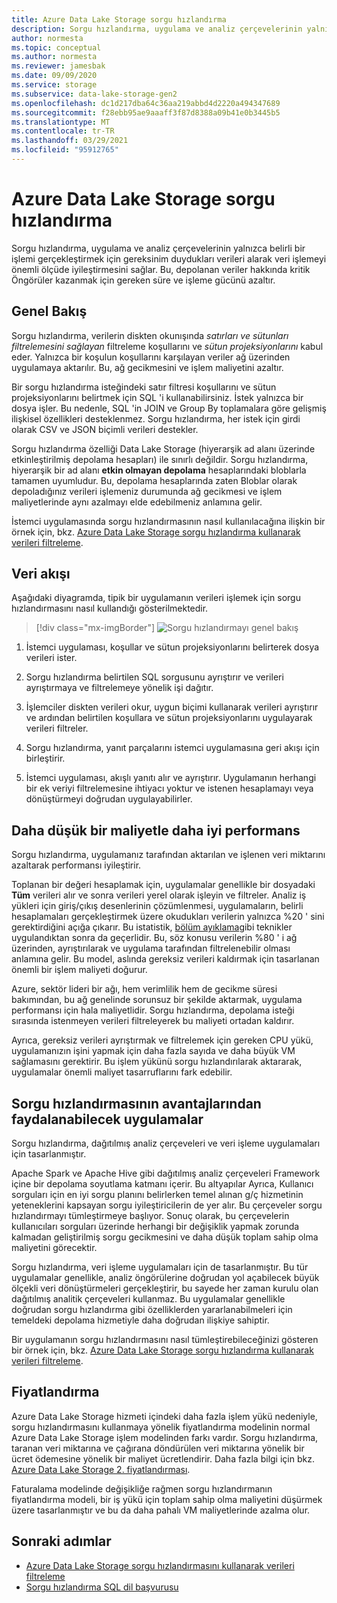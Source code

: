 ```yaml
---
title: Azure Data Lake Storage sorgu hızlandırma
description: Sorgu hızlandırma, uygulama ve analiz çerçevelerinin yalnızca bir işleme işlemi için gerekli olan verileri alarak veri işlemeyi önemli ölçüde iyileştirmesine olanak sağlar.
author: normesta
ms.topic: conceptual
ms.author: normesta
ms.reviewer: jamesbak
ms.date: 09/09/2020
ms.service: storage
ms.subservice: data-lake-storage-gen2
ms.openlocfilehash: dc1d217dba64c36aa219abbd4d2220a494347689
ms.sourcegitcommit: f28ebb95ae9aaaff3f87d8388a09b41e0b3445b5
ms.translationtype: MT
ms.contentlocale: tr-TR
ms.lasthandoff: 03/29/2021
ms.locfileid: "95912765"
---
```

# <a name="azure-data-lake-storage-query-acceleration"></a>Azure Data Lake Storage sorgu hızlandırma

Sorgu hızlandırma, uygulama ve analiz çerçevelerinin yalnızca belirli bir işlemi gerçekleştirmek için gereksinim duydukları verileri alarak veri işlemeyi önemli ölçüde iyileştirmesini sağlar. Bu, depolanan veriler hakkında kritik Öngörüler kazanmak için gereken süre ve işleme gücünü azaltır.

## <a name="overview"></a>Genel Bakış

Sorgu hızlandırma, verilerin diskten okunışında *satırları ve sütunları filtrelemesini sağlayan* filtreleme koşullarını ve *sütun projeksiyonlarını* kabul eder. Yalnızca bir koşulun koşullarını karşılayan veriler ağ üzerinden uygulamaya aktarılır. Bu, ağ gecikmesini ve işlem maliyetini azaltır.  

Bir sorgu hızlandırma isteğindeki satır filtresi koşullarını ve sütun projeksiyonlarını belirtmek için SQL 'i kullanabilirsiniz. İstek yalnızca bir dosya işler. Bu nedenle, SQL 'in JOIN ve Group By toplamalara göre gelişmiş ilişkisel özellikleri desteklenmez. Sorgu hızlandırma, her istek için girdi olarak CSV ve JSON biçimli verileri destekler.

Sorgu hızlandırma özelliği Data Lake Storage (hiyerarşik ad alanı üzerinde etkinleştirilmiş depolama hesapları) ile sınırlı değildir. Sorgu hızlandırma, hiyerarşik bir ad alanı **etkin olmayan depolama** hesaplarındaki bloblarla tamamen uyumludur. Bu, depolama hesaplarında zaten Bloblar olarak depoladığınız verileri işlemeniz durumunda ağ gecikmesi ve işlem maliyetlerinde aynı azalmayı elde edebilmeniz anlamına gelir.

İstemci uygulamasında sorgu hızlandırmasının nasıl kullanılacağına ilişkin bir örnek için, bkz. [Azure Data Lake Storage sorgu hızlandırma kullanarak verileri filtreleme](data-lake-storage-query-acceleration-how-to.md).

## <a name="data-flow"></a>Veri akışı

Aşağıdaki diyagramda, tipik bir uygulamanın verileri işlemek için sorgu hızlandırmasını nasıl kullandığı gösterilmektedir.

> [!div class="mx-imgBorder"]
> ![Sorgu hızlandırmayı genel bakış](./media/data-lake-storage-query-acceleration/query-acceleration.png)

1. İstemci uygulaması, koşullar ve sütun projeksiyonlarını belirterek dosya verileri ister.

2. Sorgu hızlandırma belirtilen SQL sorgusunu ayrıştırır ve verileri ayrıştırmaya ve filtrelemeye yönelik işi dağıtır.

3. İşlemciler diskten verileri okur, uygun biçimi kullanarak verileri ayrıştırır ve ardından belirtilen koşullara ve sütun projeksiyonlarını uygulayarak verileri filtreler.

4. Sorgu hızlandırma, yanıt parçalarını istemci uygulamasına geri akışı için birleştirir.

5. İstemci uygulaması, akışlı yanıtı alır ve ayrıştırır. Uygulamanın herhangi bir ek veriyi filtrelemesine ihtiyacı yoktur ve istenen hesaplamayı veya dönüştürmeyi doğrudan uygulayabilirler.

## <a name="better-performance-at-a-lower-cost"></a>Daha düşük bir maliyetle daha iyi performans

Sorgu hızlandırma, uygulamanız tarafından aktarılan ve işlenen veri miktarını azaltarak performansı iyileştirir.

Toplanan bir değeri hesaplamak için, uygulamalar genellikle bir dosyadaki **Tüm** verileri alır ve sonra verileri yerel olarak işleyin ve filtreler. Analiz iş yükleri için giriş/çıkış desenlerinin çözümlenmesi, uygulamaların, belirli hesaplamaları gerçekleştirmek üzere okudukları verilerin yalnızca %20 ' sini gerektirdiğini açığa çıkarır. Bu istatistik, [bölüm ayıklama](../../hdinsight/hdinsight-hadoop-optimize-hive-query.md#hive-partitioning)gibi teknikler uygulandıktan sonra da geçerlidir. Bu, söz konusu verilerin %80 ' i ağ üzerinden, ayrıştırılarak ve uygulama tarafından filtrelenebilir olması anlamına gelir. Bu model, aslında gereksiz verileri kaldırmak için tasarlanan önemli bir işlem maliyeti doğurur.  

Azure, sektör lideri bir ağı, hem verimlilik hem de gecikme süresi bakımından, bu ağ genelinde sorunsuz bir şekilde aktarmak, uygulama performansı için hala maliyetlidir. Sorgu hızlandırma, depolama isteği sırasında istenmeyen verileri filtreleyerek bu maliyeti ortadan kaldırır.

Ayrıca, gereksiz verileri ayrıştırmak ve filtrelemek için gereken CPU yükü, uygulamanızın işini yapmak için daha fazla sayıda ve daha büyük VM sağlamasını gerektirir. Bu işlem yükünü sorgu hızlandırılarak aktararak, uygulamalar önemli maliyet tasarruflarını fark edebilir.

## <a name="applications-that-can-benefit-from-query-acceleration"></a>Sorgu hızlandırmasının avantajlarından faydalanabilecek uygulamalar

Sorgu hızlandırma, dağıtılmış analiz çerçeveleri ve veri işleme uygulamaları için tasarlanmıştır. 

Apache Spark ve Apache Hive gibi dağıtılmış analiz çerçeveleri Framework içine bir depolama soyutlama katmanı içerir. Bu altyapılar Ayrıca, Kullanıcı sorguları için en iyi sorgu planını belirlerken temel alınan g/ç hizmetinin yeteneklerini kapsayan sorgu iyileştiricilerin de yer alır. Bu çerçeveler sorgu hızlandırmayı tümleştirmeye başlıyor. Sonuç olarak, bu çerçevelerin kullanıcıları sorguları üzerinde herhangi bir değişiklik yapmak zorunda kalmadan geliştirilmiş sorgu gecikmesini ve daha düşük toplam sahip olma maliyetini görecektir. 

Sorgu hızlandırma, veri işleme uygulamaları için de tasarlanmıştır. Bu tür uygulamalar genellikle, analiz öngörülerine doğrudan yol açabilecek büyük ölçekli veri dönüştürmeleri gerçekleştirir, bu sayede her zaman kurulu olan dağıtılmış analitik çerçeveleri kullanmaz. Bu uygulamalar genellikle doğrudan sorgu hızlandırma gibi özelliklerden yararlanabilmeleri için temeldeki depolama hizmetiyle daha doğrudan ilişkiye sahiptir. 

Bir uygulamanın sorgu hızlandırmasını nasıl tümleştirebileceğinizi gösteren bir örnek için, bkz. [Azure Data Lake Storage sorgu hızlandırma kullanarak verileri filtreleme](data-lake-storage-query-acceleration-how-to.md).

## <a name="pricing"></a>Fiyatlandırma

Azure Data Lake Storage hizmeti içindeki daha fazla işlem yükü nedeniyle, sorgu hızlandırmasını kullanmaya yönelik fiyatlandırma modelinin normal Azure Data Lake Storage işlem modelinden farkı vardır. Sorgu hızlandırma, taranan veri miktarına ve çağırana döndürülen veri miktarına yönelik bir ücret ödemesine yönelik bir maliyet ücretlendirir. Daha fazla bilgi için bkz. [Azure Data Lake Storage 2. fiyatlandırması](https://azure.microsoft.com/pricing/details/storage/data-lake/).

Faturalama modelinde değişikliğe rağmen sorgu hızlandırmanın fiyatlandırma modeli, bir iş yükü için toplam sahip olma maliyetini düşürmek üzere tasarlanmıştır ve bu da daha pahalı VM maliyetlerinde azalma olur.

## <a name="next-steps"></a>Sonraki adımlar

- [Azure Data Lake Storage sorgu hızlandırmasını kullanarak verileri filtreleme](data-lake-storage-query-acceleration-how-to.md)
- [Sorgu hızlandırma SQL dil başvurusu](query-acceleration-sql-reference.md)